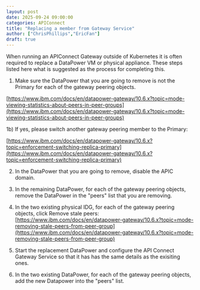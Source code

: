 ```yaml
---
layout: post
date: 2025-09-24 09:00:00
categories: APIConnect
title: "Replacing a member from Gateway Service"
author: ["ChrisPhillips","EricFan"]
draft: true
---
```


When running an APIConnect Gateway outside of Kubernetes it is often required to replace a DataPower VM or physical appliance. These steps listed here what is suggested as the process for completing this.


 1) Make sure the DataPower that you are going to remove is not the Primary for each of the gateway peering objects. 

[https://www.ibm.com/docs/en/datapower-gateway/10.6.x?topic=mode-viewing-statistics-about-peers-in-peer-groups](https://www.ibm.com/docs/en/datapower-gateway/10.6.x?topic=mode-viewing-statistics-about-peers-in-peer-groups)

 
 1b) If yes, please switch another gateway peering member to the Primary:

[https://www.ibm.com/docs/en/datapower-gateway/10.6.x?topic=enforcement-switching-replica-primary](https://www.ibm.com/docs/en/datapower-gateway/10.6.x?topic=enforcement-switching-replica-primary)

2) In the DataPower that you are going to remove, disable the APIC domain.

3) In the remaining DataPower, for each of the gateway peering objects, remove the DataPower in the "peers" list that you are removing.

4) In the two existing physical IDG, for each of the gateway peering objects, click Remove stale peers:
[https://www.ibm.com/docs/en/datapower-gateway/10.6.x?topic=mode-removing-stale-peers-from-peer-group](https://www.ibm.com/docs/en/datapower-gateway/10.6.x?topic=mode-removing-stale-peers-from-peer-group)

5) Start the replacement DataPower and configure the API Connect Gateway Service so that it has has the same details as the exisiting ones.

6) In the two existing DataPower, for each of the gateway peering objects, add the new Datapower into the "peers" list.